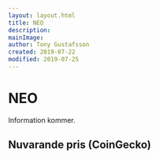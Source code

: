 ```yaml
---
layout: layout.html
title: NEO
description:
mainImage:
author: Tony Gustafsson
created: 2019-07-22
modified: 2019-07-25
---
```


# NEO

Information kommer.

## Nuvarande pris (CoinGecko)

<coingecko-coin-ticker-widget currency="sek" coin-id="neo" locale="en"></coingecko-coin-ticker-widget>
